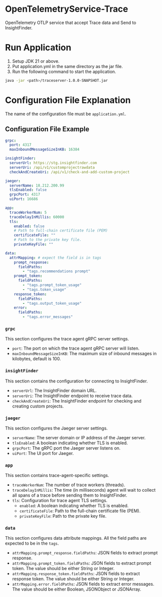 # OpenTelemetryService-Trace

OpenTelemetry OTLP service that accept Trace data and Send to InsightFinder.

# Run Application

1. Setup JDK 21 or above.
2. Put application.yml in the same directory as the jar file.
3. Run the following command to start the application.

```bash
java -jar <path>/traceserver-1.0.0-SNAPSHOT.jar
```

# Configuration File Explanation

The name of the configuration file must be `application.yml`.

## Configuration File Example

```yaml
grpc:
  port: 4317
  maxInboundMessageSizeInKB: 16384

insightFinder:
  serverUrl: https://stg.insightfinder.com
  serverUri: /api/v1/customprojectrawdata
  checkAndCreateUri: /api/v1/check-and-add-custom-project

jaeger:
  serverName: 18.212.200.99
  tlsEnabled: false
  grpcPort: 4317
  uiPort: 16686

app:
  traceWorkerNum: 5
  traceDelayInMillis: 60000
  tls:
    enabled: false
    # Path to full-chain certificate file (PEM)
    certificateFile: ""
    # Path to the private key file.
    privateKeyFile: ""

data:
  attrMapping: # expect the field is in tags
    prompt_response:
      fieldPaths:
        - "tags.recommendations prompt"
    prompt_token:
      fieldPaths:
        - "tags.prompt_token_usage"
        - "tags.token_usage"
    response_token:
      fieldPaths:
        - "tags.output_token_usage"
    error:
      fieldPaths:
        - "tags.error_messages"
```

### `grpc`

This section configures the trace agent gRPC server settings.

- `port`: The port on which the trace agent gRPC server will listen.
- `maxInboundMessageSizeInKB`: The maximum size of inbound messages in kilobytes, default is 100.

### `insightFinder`

This section contains the configuration for connecting to InsightFinder.

- `serverUrl`: The InsightFinder domain URL.
- `serverUri`: The InsightFinder endpoint to receive trace data.
- `checkAndCreateUri`: The InsightFinder endpoint for checking and creating custom projects.

### `jaeger`

This section configures the Jaeger server settings.

- `serverName`: The server domain or IP address of the Jaeger server.
- `tlsEnabled`: A boolean indicating whether TLS is enabled.
- `grpcPort`: The gRPC port the Jaeger server listens on.
- `uiPort`: The UI port for Jaeger.

### `app`

This section contains trace-agent-specific settings.

- `traceWorkerNum`: The number of trace workers (threads).
- `traceDelayInMillis`: The time (in milliseconds) agent will wait to collect all spans of a trace
  before sending them to InsightFinder.
- `tls`: Configuration for trace agent TLS settings.
  - `enabled`: A boolean indicating whether TLS is enabled.
  - `certificateFile`: Path to the full-chain certificate file (PEM).
  - `privateKeyFile`: Path to the private key file.

### `data`

This section configures data attribute mappings. All the field paths are expected to be in the
`tags`.

- `attrMapping.prompt_response.fieldPaths`: JSON fields to extract prompt response.
- `attrMapping.prompt_token.fieldPaths`: JSON fields to extract prompt token. The value should be
  either String or Integer.
- `attrMapping.response_token.fieldPaths`: JSON fields to extract response token. The value should
  be either String or Integer.
- `attrMapping.error.fieldPaths`: JSON fields to extract error messages. The value should be either
  Boolean, JSONObject or JSONArray.